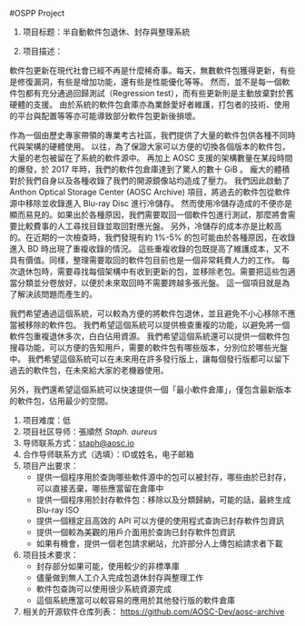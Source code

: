 #OSPP Project

1. 项目标题：半自動軟件包退休、封存與整理系統

1. 项目描述：

軟件包更新在現代社會已經不再是什麼稀奇事。每天，無數軟件包獲得更新，有些是修復漏洞，有些是增加功能，還有些是性能優化等等。
然而，並不是每一個軟件包都有充分通過回歸測試（Regression test），而有些更新則是主動放棄對於舊硬體的支援。
由於系統的軟件包倉庫亦為業餘愛好者維護，打包者的技術、使用的平台與配置等等亦可能導致部分軟件包更新後損壞。

作為一個由歷史專家帶領的專業考古社區，我們提供了大量的軟件包供各種不同時代與架構的硬體使用。
以往，為了保證大家可以方便的切換各個版本的軟件包，大量的老包被留在了系統的軟件源中。
再加上 AOSC 支援的架構數量在某段時間的爆發，於 2017 年時，我們的軟件包倉庫達到了驚人的數十 GiB 。
龐大的體積對於我們自身以及各種收錄了我們的開源鏡像站均造成了壓力。
我們因此啟動了Anthon Optical Storage Center (AOSC Archive) 項目，將過去的軟件包從軟件源中移除並收錄進入 Blu-ray Disc 進行冷儲存。
然而使用冷儲存造成的不便亦是顯而易見的。如果出於各種原因，我們需要取回一個軟件包進行測試，那麼將會需要比較費事的人工尋找目錄並取回對應光盤。
另外，冷儲存的成本亦是比較高的。在近期的一次檢查時，我們發現有約 1%-5% 的包可能由於各種原因，在收錄進入 BD 時出現了重複收錄的情況。
這些重複收錄的包既提高了維護成本，又不具有價值。同樣，整理需要取回的軟件包目前也是一個非常耗費人力的工作。
每次退休包時，需要尋找每個架構中有收到更新的包，並移除老包。需要把這些包適當分類並分卷放好，以便於未來取回時不需要跨越多張光盤。
這一個項目就是為了解決該問題而產生的。

我們希望通過這個系統，可以較為方便的將軟件包退休，並且避免不小心移除不應當被移除的軟件包。
我們希望這個系統可以提供檢查重複的功能，以避免將一個軟件包重複退休多次，白白佔用資源。
我們希望這個系統還可以提供一個軟件包搜尋功能，可以方便的告知用戶，需要的軟件包有哪些版本，分別位於哪些光盤中。
我們希望這個系統可以在未來用在許多發行版上，讓每個發行版都可以留下過去的軟件包，在未來給大家的老機器使用。

另外，我們還希望這個系統可以快速提供一個「最小軟件倉庫」，僅包含最新版本的軟件包，佔用最少的空間。

1. 项目难度：低
1. 项目社区导师：張順然 _Staph. aureus_
1. 导师联系方式：staph@aosc.io
1. 合作导师联系方式（选填）：ID或姓名，电子邮箱
1. 项目产出要求：
	* 提供一個程序用於查詢哪些軟件源中的包可以被封存，哪些由於已封存，可以直接丟棄，哪些應當留在倉庫中
	* 提供一個程序用於封存軟件包：移除以及分類歸納，可能的話，最終生成 Blu-ray ISO
	* 提供一個穩定且高效的 API 可以方便的使用程式查詢已封存軟件包資訊
	* 提供一個較為美觀的用戶介面用於查詢已封存軟件包資訊
	* 如果有機會，提供一個老包請求網站，允許部分人上傳包給請求者下載
1. 项目技术要求：
	* 封存部分如果可能，使用較少的非標準庫
	* 儘量做到無人工介入完成包退休封存與整理工作
	* 軟件包查詢可以使用很少系統資源完成
	* 這個系統應當可以較容易的應用於其他發行版的軟件倉庫
1. 相关的开源软件仓库列表：
https://github.com/AOSC-Dev/aosc-archive
